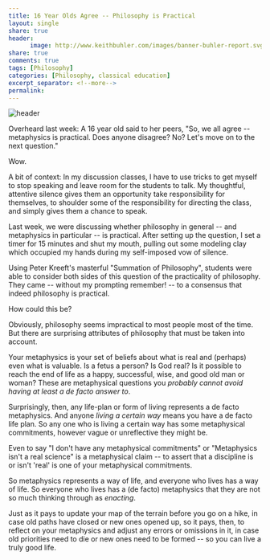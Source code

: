 ```yaml
--- 
title: 16 Year Olds Agree -- Philosophy is Practical 
layout: single
share: true
header:
      image: http://www.keithbuhler.com/images/banner-buhler-report.svg
share: true
comments: true
tags: [Philosophy]
categories: [Philosophy, classical education]
excerpt_separator: <!--more-->
permalink: 
---
```


![header](/images/whiteboard.jpg)

Overheard last week: A 16 year old said to her peers, "So, we all agree -- metaphysics is practical. Does anyone disagree? No? Let's move on to the next question."

Wow. 

A bit of context: In my discussion classes, I have to use tricks to get myself to stop speaking and leave room for the students to talk. My thoughtful, attentive silence gives them an opportunity take responsibility for themselves, to shoulder some of the responsibility for directing the class, and simply gives them a chance to speak.

Last week, we were discussing whether philosophy in general -- and metaphysics in particular -- is practical. After setting up the question, I set a timer for 15 minutes and shut my mouth, pulling out some modeling clay which occupied my hands during my self-imposed vow of silence.

Using Peter Kreeft's masterful "Summation of Philosophy", students were able to consider both sides of this question of the practicality of philosophy. They came -- without my prompting remember! -- to a consensus that indeed philosophy is practical.

How could this be?

Obviously, philosophy seems impractical to most people most of the time. But there are surprising attributes of philosophy that must be taken into account.

Your metaphysics is your set of beliefs about what is real and (perhaps) even what is valuable. Is a fetus a person? Is God real? Is it possible to reach the end of life as a happy, successful, wise, and good old man or woman? These are metaphysical questions you *probably cannot avoid having at least a de facto answer to*.

Surprisingly, then, any life-plan or form of living represents a de facto metaphysics. And anyone *living a certain way* means you have a de facto life plan. So any one who is living a certain way has some metaphysical commitments, however vague or unreflective they might be.

Even to say "I don't have any metaphysical commitments" or "Metaphysics isn't a real science" is a metaphysical claim -- to assert that a discipline is or isn't 'real' is one of your metaphysical commitments.

So metaphysics represents a way of life, and everyone who lives has a way of life. So everyone who lives has a (de facto) metaphysics that they are not so much thinking through as *enacting*.

Just as it pays to update your map of the terrain before you go on a hike, in case old paths have closed or new ones opened up, so it pays, then, to reflect on your metaphysics and adjust any errors or omissions in it, in case old priorities need to die or new ones need to be formed -- so you can live a truly good life.

